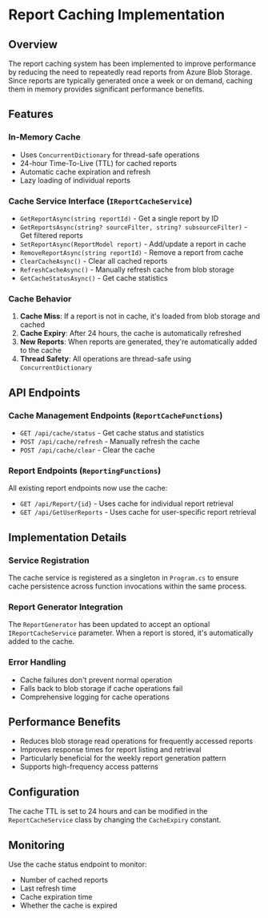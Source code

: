 # Report Caching Implementation

## Overview
The report caching system has been implemented to improve performance by reducing the need to repeatedly read reports from Azure Blob Storage. Since reports are typically generated once a week or on demand, caching them in memory provides significant performance benefits.

## Features

### In-Memory Cache
- Uses `ConcurrentDictionary` for thread-safe operations
- 24-hour Time-To-Live (TTL) for cached reports
- Automatic cache expiration and refresh
- Lazy loading of individual reports

### Cache Service Interface (`IReportCacheService`)
- `GetReportAsync(string reportId)` - Get a single report by ID
- `GetReportsAsync(string? sourceFilter, string? subsourceFilter)` - Get filtered reports
- `SetReportAsync(ReportModel report)` - Add/update a report in cache
- `RemoveReportAsync(string reportId)` - Remove a report from cache
- `ClearCacheAsync()` - Clear all cached reports
- `RefreshCacheAsync()` - Manually refresh cache from blob storage
- `GetCacheStatusAsync()` - Get cache statistics

### Cache Behavior
1. **Cache Miss**: If a report is not in cache, it's loaded from blob storage and cached
2. **Cache Expiry**: After 24 hours, the cache is automatically refreshed
3. **New Reports**: When reports are generated, they're automatically added to the cache
4. **Thread Safety**: All operations are thread-safe using `ConcurrentDictionary`

## API Endpoints

### Cache Management Endpoints (`ReportCacheFunctions`)
- `GET /api/cache/status` - Get cache status and statistics
- `POST /api/cache/refresh` - Manually refresh the cache
- `POST /api/cache/clear` - Clear the cache

### Report Endpoints (`ReportingFunctions`)
All existing report endpoints now use the cache:
- `GET /api/Report/{id}` - Uses cache for individual report retrieval
- `GET /api/GetUserReports` - Uses cache for user-specific report retrieval

## Implementation Details

### Service Registration
The cache service is registered as a singleton in `Program.cs` to ensure cache persistence across function invocations within the same process.

### Report Generator Integration
The `ReportGenerator` has been updated to accept an optional `IReportCacheService` parameter. When a report is stored, it's automatically added to the cache.

### Error Handling
- Cache failures don't prevent normal operation
- Falls back to blob storage if cache operations fail
- Comprehensive logging for cache operations

## Performance Benefits
- Reduces blob storage read operations for frequently accessed reports
- Improves response times for report listing and retrieval
- Particularly beneficial for the weekly report generation pattern
- Supports high-frequency access patterns

## Configuration
The cache TTL is set to 24 hours and can be modified in the `ReportCacheService` class by changing the `CacheExpiry` constant.

## Monitoring
Use the cache status endpoint to monitor:
- Number of cached reports
- Last refresh time
- Cache expiration time
- Whether the cache is expired
